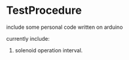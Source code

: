 # TestProcedure
include some personal code written on arduino

currently include:
1. solenoid operation interval. 
